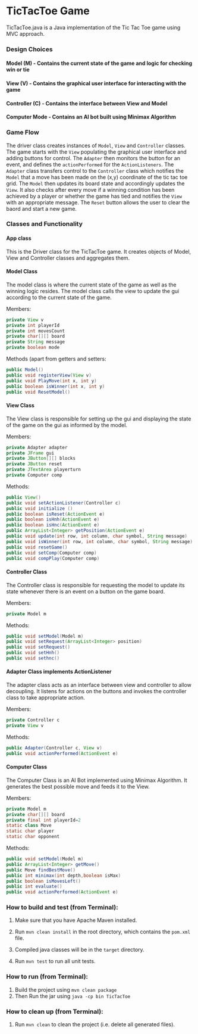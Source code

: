 # TicTacToe Game
TicTacToe.java is a Java implementation of the Tic Tac Toe game using MVC approach.

### Design Choices
#### Model (M) - Contains the current state of the game and logic for checking win or tie
#### View (V) - Contains the graphical user interface for interacting with the game
#### Controller (C) - Contains the interface between View and Model
#### Computer Mode - Contains an AI bot built using Minimax Algorithm
### Game Flow

The driver class creates instances of `Model`, `View` and `Controller` classes. The game starts with the `View` populating the graphical user interface and adding buttons for control. The `Adapter` then monitors the button for an event, and defines the `actionPerformed` for the `ActionListeners`. The `Adapter` class transfers control to the `Controller` class which notifies the `Model` that a move has been made on the (x,y) coordinate of the tic tac toe grid. The `Model` then updates its board state and accordingly updates the `View`. It also checks after every move if a winning condition has been achieved by a player or whether the game has tied and notifies the `View` with an appropriate message. The `Reset` button allows the user to clear the baord and start a new game.

### Classes and Functionality

#### App class
This is the Driver class for the TicTacToe game. It creates objects of Model, View and Controller classes and aggregates them.

#### Model Class
The model class is where the current state of the game as well as the winning logic resides. The model class calls the view to update the gui according to the current state of the game.

Members:
```java
private View v
private int playerId
private int movesCount
private char[][] board
private String message
private boolean mode
```

Methods (apart from getters and setters:
```java
public Model()
public void registerView(View v)
public void PlayMove(int x, int y)
public boolean isWinner(int x, int y)
public void ResetModel()
```

#### View Class
The View class is responsible for setting up the gui and displaying the state of the game on the gui as informed by the model.

Members:
```java
private Adapter adapter
private JFrame gui
private JButton[][] blocks
private JButton reset
private JTextArea playerturn
private Computer comp
```

Methods:
```java
public View() 
public void setActionListener(Controller c)
public void initialize ()
public boolean isReset(ActionEvent e) 
public boolean isHnh(ActionEvent e)
public boolean isHnc(ActionEvent e)
public ArrayList<Integer> getPosition(ActionEvent e) 
public void update(int row, int column, char symbol, String message)
public void isWinner(int row, int column, char symbol, String message)
public void resetGame()
public void setComp(Computer comp)
public void compPlay(Computer comp)

```

#### Controller Class
The Controller class is responsible for requesting the model to update its state whenever there is an event on a button on the game board.

Members:
```java
private Model m
```

Methods:
```java
public void setModel(Model m) 
public void setRequest(ArrayList<Integer> position) 
public void setRequest()
public void setHnh()
public void sethnc()

```

#### Adapter Class implements ActionListener
The adapter class acts as an interface between view and controller to allow decoupling. It listens for actions on the buttons and invokes the controller class to take appropriate action.

Members:
```java
private Controller c
private View v
```

Methods:
```java
public Adapter(Controller c, View v)
public void actionPerformed(ActionEvent e)
```

#### Computer Class
The Computer Class is an AI Bot implemented using Minimax Algorithm. It generates the best possible move and feeds it to the View.

Members:
```java
private Model m
private char[][] board
private final int playerId=2
static class Move
static char player
static char opponent
```

Methods:
```java
public void setModel(Model m)
public ArrayList<Integer> getMove()
public Move findBestMove()
public int minimax(int depth,boolean isMax)
public boolean isMovesLeft()
public int evaluate()
public void actionPerformed(ActionEvent e)
```


### How to build and test (from Terminal):

1. Make sure that you have Apache Maven installed.

2. Run `mvn clean install` in the root directory, which contains the `pom.xml` file.

3. Compiled java classes will be in the `target` directory.

4. Run `mvn test` to run all unit tests.

### How to run (from Terminal):

1. Build the project using `mvn clean package`
2. Then Run the jar using `java -cp bin TicTacToe`

### How to clean up (from Terminal):

1. Run `mvn clean` to clean the project (i.e. delete all generated files).
